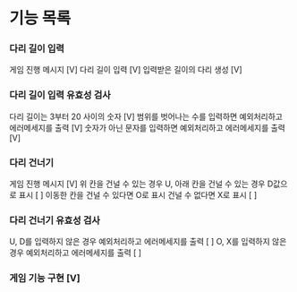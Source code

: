 # 기능 목록

### 다리 길이 입력
게임 진행 메시지 [V]
다리 길이 입력 [V]
입력받은 길이의 다리 생성 [V]

### 다리 길이 입력 유효성 검사
다리 길이는 3부터 20 사이의 숫자 [V]
범위를 벗어나는 수를 입력하면 예외처리하고 에러메세지를 출력 [V]
숫자가 아닌 문자를 입력하면 예외처리하고 에러메세지를 출력 [V]

### 다리 건너기
게임 진행 메시지 [V]
위 칸을 건널 수 있는 경우 U, 아래 칸을 건널 수 있는 경우 D값으로 표시 [ ]
이동한 칸을 건널 수 있다면 O로 표시 건널 수 없다면 X로 표시 [ ]

### 다리 건너기 유효성 검사
U, D를 입력하지 않은 경우 예외처리하고 에러메세지를 출력 [ ]
O, X를 입력하지 않은 경우 예외처리하고 에러메세지를 출력 [ ]

### 게임 기능 구현 [V]